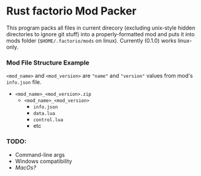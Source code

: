 # Rust factorio Mod Packer

This program packs all files in current direcory (excluding unix-style hidden directories to ignore git stuff) into a properly-formatted mod and puts it into mods folder (`$HOME/.factorio/mods` on linux).
Currently (0.1.0) works linux-only.

### Mod File Structure Example
`<mod_name>` and `<mod_version>` are `"name"` and `"version"` values from mod's `info.json` file.
- `<mod_name>_<mod_version>.zip`
    - `<mod_name>_<mod_version>`
        - `info.json`
        - `data.lua`
        - `control.lua`
        - etc

### TODO:
- Command-line args
- Windows compatibility
- *MacOs?*